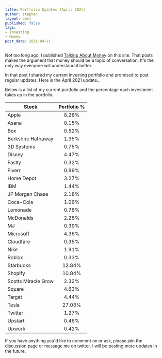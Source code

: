 ```yaml
---
title: Portfolio Updates (April 2021)
author: stephen
layout: post
published: false
tags:
- Investing
- Money
post_date: 2021-04-21
---
```

Not too long ago, I published [Talking About Money](https://swoicik.com/2020/talk-about-money) on this site. That posts makes the argument that money should be a topic of conversation. It's the only way everyone will understand it better. 

In that post I shared my current investing portfolio and promised to post regular updates. Here is the April 2021 update... 

Below is a list of my current portfolio and the percentage each investment takes up in the portfolio.

| Stock               | Portfolio % |
| ---                 | :---:       |
| Apple               | 8.28%       |
| Asana               | 0.15%       |
| Box                 | 0.52%       |
| Berkshire Hathaway  | 1.95%       |
| 3D Systems          | 0.75%       |
| Disney              | 4.47%       |
| Fastly              | 0.32%       |
| Fiverr              | 0.99%       |
| Home Depot          | 3.27%       |
| IBM                 | 1.44%       |
| JP Morgan Chase     | 2.18%       |
| Coca-Cola           | 1.06%       |
| Lemonade            | 0.78%       |
| McDonalds           | 2.26%       |
| MJ                  | 0.39%       |
| Microsoft           | 4.36%       |
| Cloudfare           | 0.35%       |
| Nike                | 1.91%       |
| Roblox              | 0.33%       |
| Starbucks           | 12.84%      |
| Shopify             | 10.84%      |
| Scotts Miracle Grow | 2.32%       |
| Square              | 4.63%       |
| Target              | 4.44%       |
| Tesla               | 27.03%      |
| Twitter             | 1.27%       |
| Upstart             | 0.46%       |
| Upwork              | 0.42%       |

If you have anything you'd like to comment on or ask, please join the [discussion page](https://github.com/swoicik/swoicik.github.io/discussions/8) or message me on [twitter](https://twitter.com/swoicik). I will be posting more updates in the future. 
